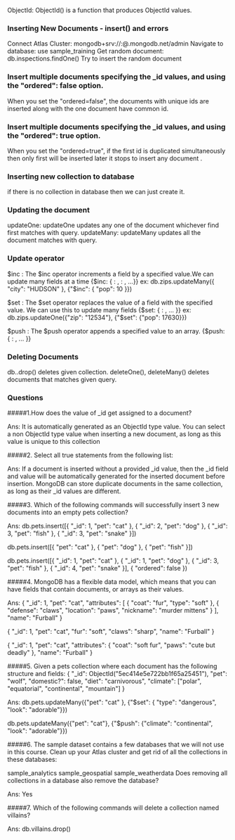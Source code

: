 ObjectId: ObjectId() is a function that produces ObjectId values.

### Inserting New Documents - insert() and errors

Connect Atlas Cluster: mongodb+srv://<username>:<password>@<cluster>.mongodb.net/admin
Navigate to database: use sample_training
Get random document: db.inspections.findOne()
Try to insert the random document

### Insert multiple documents specifying the _id values, and using the "ordered": false option.
When you set the "ordered=false", the documents with unique ids are inserted along with the one document have common id.

### Insert multiple documents specifying the _id values, and using the "ordered": true option.
When you set the "ordered=true", if the first id is duplicated simultaneously then only first will be inserted later it stops to insert any document .

### Inserting new collection to database
if there is no collection in database then we can just create it.

### Updating the document
updateOne: updateOne updates any one of the document whichever find first matches with query.
updateMany: updateMany updates all the document matches with query. 

### Update operator
$inc : The $inc operator increments a field by a specified value.We can update many fields at a time
{$inc: { <field1>: <amount1>, <field2>: <amount2>, ...}}
ex: db.zips.updateMany({ "city": "HUDSON" }, {"$inc": { "pop": 10 }})

$set : The $set operator replaces the value of a field with the specified value.
       We can use this to update many fields
{$set: { <field1>: <value1>, ... }}
ex: db.zips.updateOne({"zip": "12534"}, {"$set": {"pop": 17630}})

$push : The $push operator appends a specified value to an array.
{$push: { <field1>: <value1>, ... }}

### Deleting Documents
db.<collection name>.drop() deletes given collection.
deleteOne(), deleteMany() deletes documents that matches given query.


### Questions
#####1.How does the value of _id get assigned to a document?

Ans:
It is automatically generated as an ObjectId type value.
You can select a non ObjectId type value when inserting a new document, as long as this value is unique to this collection

#####2. Select all true statements from the following list:
       
Ans:
If a document is inserted without a provided _id value, then the _id field and value will be automatically generated for the inserted document before insertion.
MongoDB can store duplicate documents in the same collection, as long as their _id values are different.

#####3. Which of the following commands will successfully insert 3 new documents into an empty pets collection?

Ans:
db.pets.insert([{ "_id": 1, "pet": "cat" },
                { "_id": 2, "pet": "dog" },
                { "_id": 3, "pet": "fish" },
                { "_id": 3, "pet": "snake" }])


db.pets.insert([{ "pet": "cat" }, { "pet": "dog" },
                { "pet": "fish" }])

db.pets.insert([{ "_id": 1, "pet": "cat" },
                { "_id": 1, "pet": "dog" },
                { "_id": 3, "pet": "fish" },
                { "_id": 4, "pet": "snake" }], { "ordered": false })  

#####4. MongoDB has a flexible data model, which means that you can have fields that contain documents, or arrays as their values.

Ans: 
{ "_id": 1,
  "pet": "cat",
  "attributes": [ { "coat": "fur",
                    "type": "soft" },
                  { "defense": "claws",
                    "location": "paws",
                    "nickname": "murder mittens" } ],
  "name": "Furball" }

{ "_id": 1,
  "pet": "cat",
  "fur": "soft",
  "claws": "sharp",
  "name": "Furball" }

{ "_id": 1,
  "pet": "cat",
  "attributes": { "coat": "soft fur",
                  "paws": "cute but deadly" },
  "name": "Furball" }

#####5. Given a pets collection where each document has the following structure and fields:
{
 "_id": ObjectId("5ec414e5e722bb1f65a25451"),
 "pet": "wolf",
 "domestic?": false,
 "diet": "carnivorous",
 "climate": ["polar", "equatorial", "continental", "mountain"]
}

Ans:
db.pets.updateMany({"pet": "cat" },
                   {"$set": { "type": "dangerous",
                               "look": "adorable"}})

db.pets.updateMany({"pet": "cat"},
                   {"$push": {"climate": "continental",
                                "look": "adorable"}})

#####6. The sample dataset contains a few databases that we will not use in this course. Clean up your Atlas cluster and get rid of all the collections in these databases:

sample_analytics
sample_geospatial
sample_weatherdata
Does removing all collections in a database also remove the database?

Ans: Yes

#####7. Which of the following commands will delete a collection named villains?
       
Ans: db.villains.drop()


